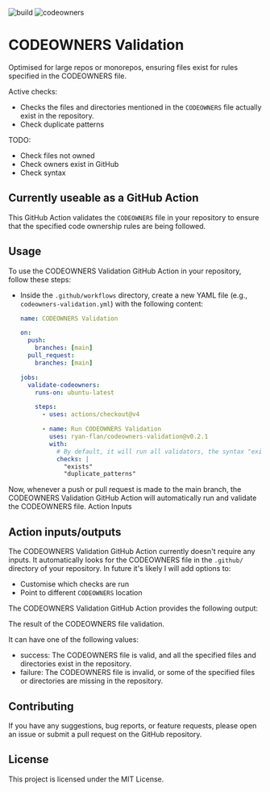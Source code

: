 ![build](https://github.com/ryan-flan/codeowners-validation/actions/workflows/ci.yml/badge.svg)
![codeowners](https://github.com/ryan-flan/codeowners-validation/actions/workflows/check-codeowners.yaml/badge.svg)

# CODEOWNERS Validation

Optimised for large repos or monorepos, ensuring files exist for rules specified in the CODEOWNERS file.

Active checks:
- Checks the files and directories mentioned in the `CODEOWNERS` file actually exist in the repository.
- Check duplicate patterns
  
TODO:
- Check files not owned
- Check owners exist in GitHub
- Check syntax

## Currently useable as a GitHub Action

This GitHub Action validates the `CODEOWNERS` file in your repository to ensure that the specified code ownership rules are being followed. 

## Usage

To use the CODEOWNERS Validation GitHub Action in your repository, follow these steps:

- Inside the `.github/workflows` directory, create a new YAML file (e.g., `codeowners-validation.yml`) with the following content:

   ```yaml
   name: CODEOWNERS Validation

   on:
     push:
       branches: [main]
     pull_request:
       branches: [main]

   jobs:
     validate-codeowners:
       runs-on: ubuntu-latest

       steps:
         - uses: actions/checkout@v4

         - name: Run CODEOWNERS Validation
           uses: ryan-flan/codeowners-validation@v0.2.1
           with:
             # By default, it will run all validators, the syntax "exists,duplicate_patterns" also works.
             checks: |
               "exists"
               "duplicate_patterns"
   ```
   
Now, whenever a push or pull request is made to the main branch, the CODEOWNERS Validation GitHub Action will automatically run and validate the CODEOWNERS file.
Action Inputs

## Action inputs/outputs

The CODEOWNERS Validation GitHub Action currently doesn't require any inputs. It automatically looks for the CODEOWNERS file in the `.github/` directory of your repository. In future it's likely I will add options to:

- Customise which checks are run
- Point to different `CODEOWNERS` location

The CODEOWNERS Validation GitHub Action provides the following output:

The result of the CODEOWNERS file validation.

It can have one of the following values:
- success: The CODEOWNERS file is valid, and all the specified files and directories exist in the repository.
- failure: The CODEOWNERS file is invalid, or some of the specified files or directories are missing in the repository.

## Contributing

If you have any suggestions, bug reports, or feature requests, please open an issue or submit a pull request on the GitHub repository.

## License

This project is licensed under the MIT License.
